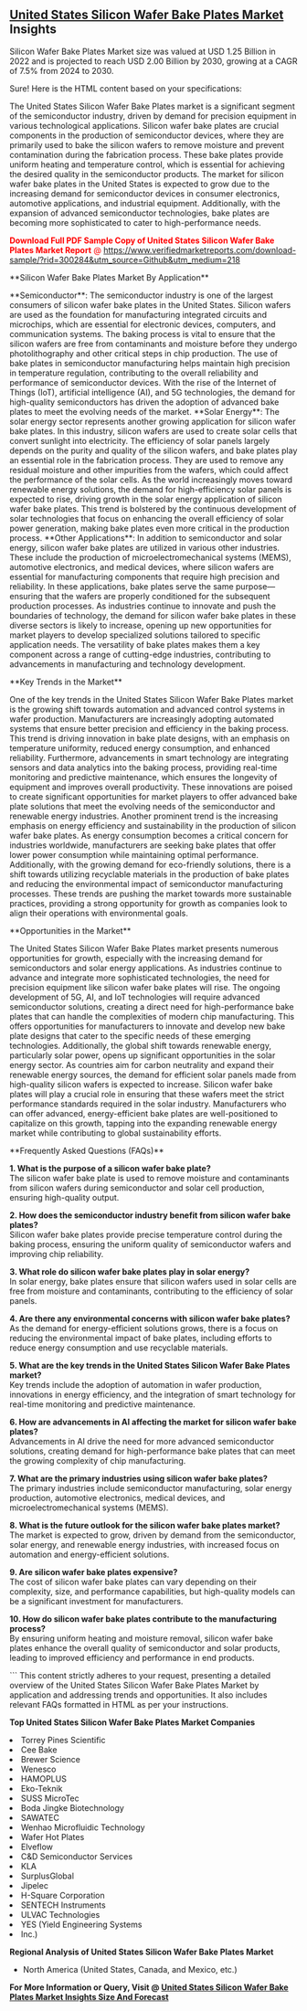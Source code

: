 <h2><a href="https://www.verifiedmarketreports.com/download-sample/?rid=300284&amp;utm_source=Github&amp;utm_medium=218" target="_blank">United States Silicon Wafer Bake Plates Market</a> Insights</h2><p>Silicon Wafer Bake Plates Market size was valued at USD 1.25 Billion in 2022 and is projected to reach USD 2.00 Billion by 2030, growing at a CAGR of 7.5% from 2024 to 2030.</p><p>Sure! Here is the HTML content based on your specifications:  <p>The United States Silicon Wafer Bake Plates market is a significant segment of the semiconductor industry, driven by demand for precision equipment in various technological applications. Silicon wafer bake plates are crucial components in the production of semiconductor devices, where they are primarily used to bake the silicon wafers to remove moisture and prevent contamination during the fabrication process. These bake plates provide uniform heating and temperature control, which is essential for achieving the desired quality in the semiconductor products. The market for silicon wafer bake plates in the United States is expected to grow due to the increasing demand for semiconductor devices in consumer electronics, automotive applications, and industrial equipment. Additionally, with the expansion of advanced semiconductor technologies, bake plates are becoming more sophisticated to cater to high-performance needs. <p><span class=""><span style="color: #ff0000;"><strong>Download Full PDF Sample Copy of United States Silicon Wafer Bake Plates Market Report</strong> @ </span><a href="https://www.verifiedmarketreports.com/download-sample/?rid=300284&amp;utm_source=Github&amp;utm_medium=218" target="_blank">https://www.verifiedmarketreports.com/download-sample/?rid=300284&amp;utm_source=Github&amp;utm_medium=218</a></span></p> </p> <p>**Silicon Wafer Bake Plates Market By Application**</p> <p>**Semiconductor**: The semiconductor industry is one of the largest consumers of silicon wafer bake plates in the United States. Silicon wafers are used as the foundation for manufacturing integrated circuits and microchips, which are essential for electronic devices, computers, and communication systems. The baking process is vital to ensure that the silicon wafers are free from contaminants and moisture before they undergo photolithography and other critical steps in chip production. The use of bake plates in semiconductor manufacturing helps maintain high precision in temperature regulation, contributing to the overall reliability and performance of semiconductor devices. With the rise of the Internet of Things (IoT), artificial intelligence (AI), and 5G technologies, the demand for high-quality semiconductors has driven the adoption of advanced bake plates to meet the evolving needs of the market. **Solar Energy**: The solar energy sector represents another growing application for silicon wafer bake plates. In this industry, silicon wafers are used to create solar cells that convert sunlight into electricity. The efficiency of solar panels largely depends on the purity and quality of the silicon wafers, and bake plates play an essential role in the fabrication process. They are used to remove any residual moisture and other impurities from the wafers, which could affect the performance of the solar cells. As the world increasingly moves toward renewable energy solutions, the demand for high-efficiency solar panels is expected to rise, driving growth in the solar energy application of silicon wafer bake plates. This trend is bolstered by the continuous development of solar technologies that focus on enhancing the overall efficiency of solar power generation, making bake plates even more critical in the production process. **Other Applications**: In addition to semiconductor and solar energy, silicon wafer bake plates are utilized in various other industries. These include the production of microelectromechanical systems (MEMS), automotive electronics, and medical devices, where silicon wafers are essential for manufacturing components that require high precision and reliability. In these applications, bake plates serve the same purpose—ensuring that the wafers are properly conditioned for the subsequent production processes. As industries continue to innovate and push the boundaries of technology, the demand for silicon wafer bake plates in these diverse sectors is likely to increase, opening up new opportunities for market players to develop specialized solutions tailored to specific application needs. The versatility of bake plates makes them a key component across a range of cutting-edge industries, contributing to advancements in manufacturing and technology development. </p> <p>**Key Trends in the Market**</p> <p>One of the key trends in the United States Silicon Wafer Bake Plates market is the growing shift towards automation and advanced control systems in wafer production. Manufacturers are increasingly adopting automated systems that ensure better precision and efficiency in the baking process. This trend is driving innovation in bake plate designs, with an emphasis on temperature uniformity, reduced energy consumption, and enhanced reliability. Furthermore, advancements in smart technology are integrating sensors and data analytics into the baking process, providing real-time monitoring and predictive maintenance, which ensures the longevity of equipment and improves overall productivity. These innovations are poised to create significant opportunities for market players to offer advanced bake plate solutions that meet the evolving needs of the semiconductor and renewable energy industries. Another prominent trend is the increasing emphasis on energy efficiency and sustainability in the production of silicon wafer bake plates. As energy consumption becomes a critical concern for industries worldwide, manufacturers are seeking bake plates that offer lower power consumption while maintaining optimal performance. Additionally, with the growing demand for eco-friendly solutions, there is a shift towards utilizing recyclable materials in the production of bake plates and reducing the environmental impact of semiconductor manufacturing processes. These trends are pushing the market towards more sustainable practices, providing a strong opportunity for growth as companies look to align their operations with environmental goals. </p> <p>**Opportunities in the Market**</p> <p>The United States Silicon Wafer Bake Plates market presents numerous opportunities for growth, especially with the increasing demand for semiconductors and solar energy applications. As industries continue to advance and integrate more sophisticated technologies, the need for precision equipment like silicon wafer bake plates will rise. The ongoing development of 5G, AI, and IoT technologies will require advanced semiconductor solutions, creating a direct need for high-performance bake plates that can handle the complexities of modern chip manufacturing. This offers opportunities for manufacturers to innovate and develop new bake plate designs that cater to the specific needs of these emerging technologies. Additionally, the global shift towards renewable energy, particularly solar power, opens up significant opportunities in the solar energy sector. As countries aim for carbon neutrality and expand their renewable energy sources, the demand for efficient solar panels made from high-quality silicon wafers is expected to increase. Silicon wafer bake plates will play a crucial role in ensuring that these wafers meet the strict performance standards required in the solar industry. Manufacturers who can offer advanced, energy-efficient bake plates are well-positioned to capitalize on this growth, tapping into the expanding renewable energy market while contributing to global sustainability efforts. </p> <p>**Frequently Asked Questions (FAQs)**</p> <p><strong>1. What is the purpose of a silicon wafer bake plate?</strong><br>The silicon wafer bake plate is used to remove moisture and contaminants from silicon wafers during semiconductor and solar cell production, ensuring high-quality output.</p> <p><strong>2. How does the semiconductor industry benefit from silicon wafer bake plates?</strong><br>Silicon wafer bake plates provide precise temperature control during the baking process, ensuring the uniform quality of semiconductor wafers and improving chip reliability.</p> <p><strong>3. What role do silicon wafer bake plates play in solar energy?</strong><br>In solar energy, bake plates ensure that silicon wafers used in solar cells are free from moisture and contaminants, contributing to the efficiency of solar panels.</p> <p><strong>4. Are there any environmental concerns with silicon wafer bake plates?</strong><br>As the demand for energy-efficient solutions grows, there is a focus on reducing the environmental impact of bake plates, including efforts to reduce energy consumption and use recyclable materials.</p> <p><strong>5. What are the key trends in the United States Silicon Wafer Bake Plates market?</strong><br>Key trends include the adoption of automation in wafer production, innovations in energy efficiency, and the integration of smart technology for real-time monitoring and predictive maintenance.</p> <p><strong>6. How are advancements in AI affecting the market for silicon wafer bake plates?</strong><br>Advancements in AI drive the need for more advanced semiconductor solutions, creating demand for high-performance bake plates that can meet the growing complexity of chip manufacturing.</p> <p><strong>7. What are the primary industries using silicon wafer bake plates?</strong><br>The primary industries include semiconductor manufacturing, solar energy production, automotive electronics, medical devices, and microelectromechanical systems (MEMS).</p> <p><strong>8. What is the future outlook for the silicon wafer bake plates market?</strong><br>The market is expected to grow, driven by demand from the semiconductor, solar energy, and renewable energy industries, with increased focus on automation and energy-efficient solutions.</p> <p><strong>9. Are silicon wafer bake plates expensive?</strong><br>The cost of silicon wafer bake plates can vary depending on their complexity, size, and performance capabilities, but high-quality models can be a significant investment for manufacturers.</p> <p><strong>10. How do silicon wafer bake plates contribute to the manufacturing process?</strong><br>By ensuring uniform heating and moisture removal, silicon wafer bake plates enhance the overall quality of semiconductor and solar products, leading to improved efficiency and performance in end products.</p> ``` This content strictly adheres to your request, presenting a detailed overview of the United States Silicon Wafer Bake Plates Market by application and addressing trends and opportunities. It also includes relevant FAQs formatted in HTML as per your instructions.</p><p><strong>Top United States Silicon Wafer Bake Plates Market Companies</strong></p><div data-test-id=""><p><li>Torrey Pines Scientific</li><li> Cee Bake</li><li> Brewer Science</li><li> Wenesco</li><li> HAMOPLUS</li><li> Eko-Teknik</li><li> SUSS MicroTec</li><li> Boda Jingke Biotechnology</li><li> SAWATEC</li><li> Wenhao Microfluidic Technology</li><li> Wafer Hot Plates</li><li> Elveflow</li><li> C&D Semiconductor Services</li><li> KLA</li><li> SurplusGlobal</li><li> Jipelec</li><li> H-Square Corporation</li><li> SENTECH Instruments</li><li> ULVAC Technologies</li><li> YES (Yield Engineering Systems</li><li> Inc.)</li></p><div><strong>Regional Analysis of&nbsp;United States Silicon Wafer Bake Plates Market</strong></div><ul><li dir="ltr"><p dir="ltr">North America&nbsp;(United States, Canada, and Mexico, etc.)</p></li></ul><p><strong>For More Information or Query, Visit @&nbsp;</strong><strong><a href="https://www.verifiedmarketreports.com/product/silicon-wafer-bake-plates-market/?utm_source=Github&amp;utm_medium=218" target="_blank">United States Silicon Wafer Bake Plates Market Insights Size And Forecast</a></strong></p></div>
